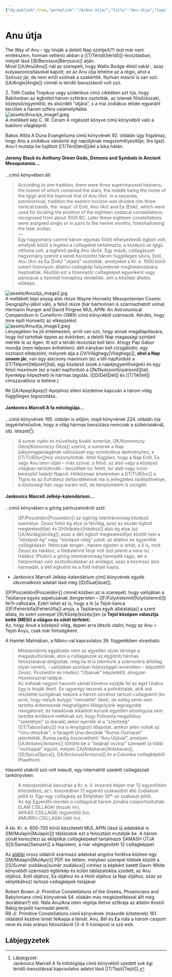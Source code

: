 ```yaml
---
{"dg-publish":true,"permalink":"/A/Anu útja/","title":"Anu útja","tags":["dg_uploaded","Englishtexttranslated"],"created":"2023-10-04T02:42","updated":"2023-11-10T06:33"}
---
```



# Anu útja

The Way of Anu – így hívják a delelő Nap szintjeit(?) (ezt már nem emlékszem, honnan vettem) abban a [[T/Téridő\|téridő]]-leosztásban, melyet lásd [[B/Berossus\|Berossus]] alján.  
Mivel [[A/Anu\|Anu]]-nál az szerepelt, hogy Wallis Budge-éktól sakál-, azaz kutyaazonosításokat kapott, ez az Anu útja lehetne az a régió, ahol a Szíriusz jár, de nem erről szólnak a szakértők. Nyilván másról is van szó.  
[[A/Angle\|Angle]] címnél is téridő-beosztásról volt szó.  

Z. Tóth Csaba Tropikus vagy sziderikus című cikkében azt írja, hogy Babilonban az égboltot három szférára osztották, az istenek fölső/északi, középső/egyenlítői, és alsó/déli "útjára", s a mai zodiákus elődei egyaránt kerültek a három szféra valamelyikébe.  
![assets/Anuutja_image1.jpeg](/img/user/A/assets/Anuutja_image1.jpeg)  
A mellékelt kép C. W. Ceram A régészet könyve című könyvéből való a babiloni világképről.  

Bakos Attila A Duna Evangéliuma című könyvének 92. oldalán úgy fogalmaz, hogy Anu a zodiákus vándorló égi napútjának megszemélyesítője; (ha igaz) Anu-t mutatja be hajlított [[T/Térd\|térd]]del a bika hátán.  

#### Jeremy Black és Anthony Green Gods, Demons and Symbols in Ancient Mesopotamia...

...című könyvében áll:  
> According to one tradition, there were three superimposed heavens, the lowest of which contained the stars, the middle being the home of the Igigū and the topmost that of Anu (An). In a separate, astronomical, tradition the eastern horizon was divided into three vertical bands, the 'ways' of Enlil, Anu (An) and Ea (Enki), which were used for locating the position of the eighteen zodiacal constellations recognised from about 1000 BC. Later these eighteen constellations were assigned singly or in pairs to the twelve months, foreshadowing the later zodiac.  
> —  
> Egy hagyomány szerint három egymás fölött elhelyezkedő égbolt volt, amelyek közül a legalsó a csillagokat tartalmazta, a középső az Igigū otthona volt, a legfelső pedig Anu (An)é. Egy másik, csillagászati hagyomány szerint a keleti horizontot három függőleges sávra, Enlil, Anu (An) és Ea (Enki) "útjaira" osztották, amelyeket a Kr. e. 1000 körül ismert tizennyolc állatövi csillagkép helyzetének meghatározására használtak. Később ezt a tizennyolc csillagképet egyenként vagy párosával a tizenkét hónaphoz rendelték, ami a későbbi állatöv előképe.  

![assets/Anuutja_image2.jpg](/img/user/A/assets/Anuutja_image2.jpg)  
A mellékelt képi anyag alsó része Wayne Horowitz Mesopotamian Cosmic Geography-jából való, a felső része (bár bárhonnan is származhatott volna) Hermann Hunger and David Pingree MUL.APIN: An Astronomical Compendium in Cuneiform (1989) című könyvéből származik. Kérdés, hogy mire építi Horowitz az elképzelést.  
![assets/Anuutja_image3.jpeg](/img/user/A/assets/Anuutja_image3.jpeg)  
Lényegében ha jól értelmezem, arról van szó, hogy annak megállapítására, hogy hol tartottak éppen az évkörben, a delelő Nap magassági szintjeit mérték le az égen: itt ezt a téridő-leosztást kell látni. Ahogy Pap Gábor mondja (nem teljesen érthetően): déli irányban kell vizsgálódni, egy oszlopot elképzelni, melynek alja a [[V/Világhegy\|Világhegy]], **ahol a Nap sosem jár**, van egy alacsony maximum (ez a téli napforduló a [[T/Télpont\|télpont]]tal), egy középső (ezek a napéjegyenlőségek) és egy felső maximum (ez a nyári napforduló a [[N/Nyárpont\|nyárpont]]tal). Ilyenképp képezhető le hármas tagolás. ([[D/Dél\|Dél]] és [[T/Tél\|tél]] címszavakhoz is betéve.)  

Ré [[A/Apep\|Apep]]-Apóphisz elleni küzdelme kapcsán a három világ függőleges tagozódása..

#### Jankovics Marcell A fa mitológiája...

...című könyvének 195. oldalán is előjön, majd könyvének 224. oldalán írja (egyértelműsítve, hogy a világ hármas beosztása nemcsak a szibériaiaknál, stb. létezett[^1]):  
> A sumer nyelv és műveltség kiváló ismerője, [[K/Komoróczy Géza\|Komoróczy Géza]] szerint, a sumerek a Nap pályamagasságának változásait egy szimbolikus építményhez, a [[T/TUR\|tur]]hoz viszonyították. Attól függően, hogy a Nap Enlil, Ea vagy Anu isten útján – más szóval, a felső, az alsó vagy a középső világban tartózkodik – beszéltek tur felett, tur alatt vagy turon keresztül haladó Napról. Hétköznapi értelemben a [[T/TUR\|tur]] a Tigris és az Eufrátesz deltavidékének ma is jellegzetes nádépítménye, a közösségi ház vagy karám volt, de templomként is szolgált.  

#### Jankovics Marcell Jelkép-kalendárium...

...című könyvében a görög párhuzamokról szól:  
> [[P/Poszeidón\|Poszeidón]] az ógörög istenháromság középső személye. Zeusz felső ég atya (a felvilág, azaz az északi égbolt megtestesítője) és [[H/Hádész\|Hádész]] alsó ég atya (az [[A/Alvilág\|alvilág]], azaz a déli égbolt megtestesítője) között neki a "középső ég" vagy "középső világ" jutott: az állatövi és egyenlítői csillagképsor. Nemcsak tenger-, hanem égisten is tehát, s ő is, mint Zeusz és Hádész, a földistennő férje volt (ezt jelenti a neve is). - Hádész (Plutón) a görög istenháromság harmadik tagja, aki a hatalomban való osztozkodáskor az alvilágot, azaz a kozmosz alsó harmadát, a déli égboltot és a föld mélyét kapta.  
- Jankovics Marcell Jelkép-kalendárium című könyvének egyéb idevonatkozó adatait lásd még [[D/Duat\|duat]].  

[[P/Poszeidón\|Poszeidón]] címnél közben az is szerepelt, hogy valójában a Tejútanya egyes aspetusának (tengeristen – [[F/Folyóistennő\|folyóistennő]]) férfi-változata. Ezért lehet az is, hogy a ló \[a Tejút-kanca ([[F/Fehérlófia\|Fehérlófia]] anyja, a Tejútanya egyik állatalakja)\] a szent állata, és ezért szerepel [[K/Közép\|közép]]en (a **Tejút középen választja ketté (MESi) a világos és sötét térfelet**).  
Az, hogy Anué a középső világ, éppen arra látszik utalni, hogy az Anu = Tejút-Anyu, csak már hímségiként.  

A Hamlet Malmában, a Nibiru-val kapcsolatos 39. függelékben olvasható:  
> Mezopotámia egyáltalán nem az egyetlen olyan térsége a magaskultúrának, ahol a csillagászok az éggömb hármas felosztásával dolgoztak, még ha el is tekintünk a számunkra állítólag olyan ismerő, - valójában azonban teljességgel ismeretlen – képzettől Zeusz, Poszeidón és Hadész "Útjainak" képzetétől, ahogyan Homérosznál találjuk.  
> Az indiaiak nagyon hasonló sémát követve osztják fel az eget Utakra (így is hívják őket). És ugyanígy tesznek a polinéziaiak, akik sok részlettel szolgálnak nekünk a három zónához tartozó csillagokról (és arról, hogy melyik bolygó "nemzette" őket); de eddig senki sem tartotta érdemesnek meghallgatni földgolyónk legnagyobb navigátorait; és haladónak kikiáltott korunk egyetlen etnológusa sem tartotta említésre méltónak azt, hogy Polinézia megalitikus "szentélyei" (a maraik) akkor nyerték el a "szentség" ([[T/Taboo\|tabu]]) ma is lenyűgöző állapotát, amikor jelen voltak az "Unu-deszkák"; e faragott Unu-deszkák "Rumia Oszlopait" jelentették, Rumia pedig összevethető "Anu Útjával", amelyen [[A/Antares\|Antares]] töltötte be a "bejárati oszlop" szerepét (a többi "oszloppal" együtt, melyek [[A/Aldebaran\|Aldebaran]], [[S/Spica\|Spica]], [[A/Arcturus\|Arcturus]] és a Columba csillagképből Phaethon).  

Hasonló utakról szó volt másutt, egy internetről szedett csillagászati tankönyvben:  
> A mezopotámiai beosztás a Kr. e. II. évezred elején már 12 egyenlőtlen kiterjedésű, az I. évezredben 12 egyenlő szakaszból álló Zodiakust jelölt ki. Egy-egy csillagkép az Ekliptikán 30°-os szakaszt jelölt.  
> Az égi Egyenlítő mentén a csillagokat három zónába csoportosították:  
> ELAM CSILLAGAI (északi öv),  
> AKKÁD CSILLAGAI (egyenlítői öv),  
> AMURRU CSILLAGAI (déli öv).  

A kb. Kr. e. 600-700 körül készítetett MUL.APIN (lásd új adatokkal is [[M/Mulapin\|Mulapin]]) táblázatok ezt a felosztást mutatják be. A három zónát keresztezi az ekliptikai csillagképeket tartalmazó SAMASH ÚTJA ([[S/Samas\|Samash]] a Napisten), a már véglegesített 12 csillagképpel.  

Az [alábbi](http://www.astromyth.ru/History/MULAPIN.htm) orosz oldalról származó adatokat angolra fordítva közben egy [[M/Mulapin\|MulApin]] PDF-be tettem, melyben szerepel többek között a [[S/Sumér zodiákus\|sumér zodiákus]] címhez is képként betett Gavin White könyvéből származó égtérkép és külön táblázatokba szedett, az Anu útjához, Enlil útjához, Ea útjához és a Hold útjához (a Nap útjához, azaz az ekliptikához) tartozó csillagképek listájával.  

Robert Brown Jr. Primitive Constellations of the Greeks, Phoenicians and Babylonians című könyvének 54. oldalán más megközelítéssel állt még (korábban?) elő. Nála Anu/Ana isten régiója illetve szférája az állatöv Kostól Rákig terjedő harmadát jelenti.  
RB Jr. Primitive Constellations című könyvének (második kötetének) 161. oldalától kezdve ismét felkapja a témát. Anu, Bél és Ea nála a három csoport neve és más arányú felosztásról (3-4-5 hónapos) is szó esik.  

## Lábjegyzetek

[^1]: Lábjegyzet:  
Jankovics Marcell A fa mitológiája című könyvéből szedett sok égi téridő-beosztással kapcsolatos adatot lásd [[T/Tejút\|Tejút]].  